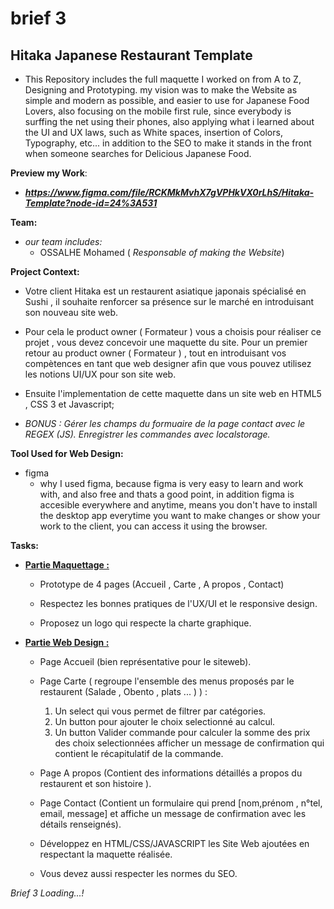 # brief 3
## Hitaka Japanese Restaurant Template
* This Repository includes the full maquette I worked on from A to Z,   Designing and Prototyping.
my vision was to make the Website as simple and modern as possible, and easier to use for Japanese Food Lovers, also focusing on the mobile first rule, since everybody is surffing the net using their phones, also applying what i learned about the UI and UX laws, such as White spaces, insertion of Colors, Typography, etc...
in addition to the SEO to make it stands in the front when someone searches for Delicious Japanese Food.

**Preview my Work**:
- ***https://www.figma.com/file/RCKMkMvhX7gVPHkVX0rLhS/Hitaka-Template?node-id=24%3A531***

**Team:**
* *our team includes:*
    - OSSALHE Mohamed ( *Responsable of making the Website*)

**Project Context:**
* Votre client Hitaka est un restaurent asiatique japonais spécialisé en Sushi , il souhaite renforcer sa présence sur le marché en introduisant son nouveau site web.

* Pour cela le product owner ( Formateur ) vous a choisis pour réaliser ce projet , vous devez concevoir une maquette du site. Pour un premier retour au product owner ( Formateur ) , tout en introduisant vos compètences en tant que web designer afin que vous pouvez utilisez les notions UI/UX pour son site web.

* Ensuite l'implementation de cette maquette dans un site web en HTML5 , CSS 3 et Javascript;
* *BONUS : Gérer les champs du formuaire de la page contact avec le REGEX (JS). Enregistrer les commandes avec localstorage.*

**Tool Used for Web Design:**
* figma
    - why I used figma, because figma is very easy to learn and work with, and also free and thats a good point, in addition figma is accesible everywhere and anytime, means you don't have to install
    the desktop app everytime you want to make changes or show your
    work to the client, you can access it using the browser.

**Tasks:**
- <strong><u>Partie Maquettage :</u></strong>

    + Prototype de 4 pages (Accueil , Carte , A propos , Contact)

    + Respectez les bonnes pratiques de l'UX/UI et le responsive design.

    + Proposez un logo qui respecte la charte graphique.

- <strong><u>Partie Web Design :</u></strong>

    + Page Accueil (bien représentative pour le siteweb).

    + Page Carte ( regroupe l'ensemble des menus proposés par le restaurent (Salade , Obento , plats ... ) ) :

        1. Un select qui vous permet de filtrer par catégories.
        2. Un button pour ajouter le choix selectionné au calcul.
        3. Un button Valider commande pour calculer la somme des prix des choix selectionnées afficher un message de confirmation qui contient le récapitulatif de la commande.

    + Page A propos (Contient des informations détaillés a propos du restaurent et son histoire ).

    + Page Contact (Contient un formulaire qui prend [nom,prénom , n°tel, email, message] et affiche un message de confirmation avec les détails renseignés).

    + Développez en HTML/CSS/JAVASCRIPT les Site Web ajoutées en respectant la maquette réalisée.

    + Vous devez aussi respecter les normes du SEO.

*Brief 3 Loading...!*